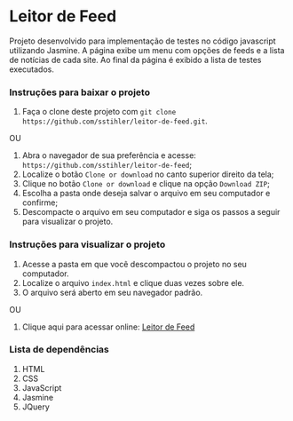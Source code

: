 # Leitor de Feed

Projeto desenvolvido para implementação de testes no código javascript utilizando Jasmine.
A página exibe um menu com opções de feeds e a lista de notícias de cada site.
Ao final da página é exibido a lista de testes executados.

### Instruções para baixar o projeto

1. Faça o clone deste projeto com `git clone https://github.com/sstihler/leitor-de-feed.git`.

OU

1. Abra o navegador de sua preferência e acesse: `https://github.com/sstihler/leitor-de-feed`;
2. Localize o botão `Clone or download` no canto superior direito da tela;
3. Clique no botão `Clone or download` e clique na opção `Download ZIP`;
4. Escolha a pasta onde deseja salvar o arquivo em seu computador e confirme;
5. Descompacte o arquivo em seu computador e siga os passos a seguir para visualizar o projeto.

### Instruções para visualizar o projeto

1. Acesse a pasta em que você descompactou o projeto no seu computador.
2. Localize o arquivo `index.html` e clique duas vezes sobre ele.
3. O arquivo será aberto em seu navegador padrão.

OU

1. Clique aqui para acessar online: [Leitor de Feed](https://sstihler.github.io/leitor-de-feed/)

### Lista de dependências

1. HTML
2. CSS
3. JavaScript
4. Jasmine
5. JQuery
